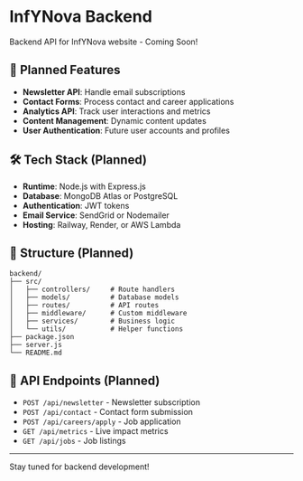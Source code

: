 # InfYNova Backend

Backend API for InfYNova website - Coming Soon!

## 🚀 Planned Features

- **Newsletter API**: Handle email subscriptions
- **Contact Forms**: Process contact and career applications
- **Analytics API**: Track user interactions and metrics
- **Content Management**: Dynamic content updates
- **User Authentication**: Future user accounts and profiles

## 🛠 Tech Stack (Planned)

- **Runtime**: Node.js with Express.js
- **Database**: MongoDB Atlas or PostgreSQL
- **Authentication**: JWT tokens
- **Email Service**: SendGrid or Nodemailer
- **Hosting**: Railway, Render, or AWS Lambda

## 📁 Structure (Planned)

```
backend/
├── src/
│   ├── controllers/     # Route handlers
│   ├── models/          # Database models
│   ├── routes/          # API routes
│   ├── middleware/      # Custom middleware
│   ├── services/        # Business logic
│   └── utils/           # Helper functions
├── package.json
├── server.js
└── README.md
```

## 🔗 API Endpoints (Planned)

- `POST /api/newsletter` - Newsletter subscription
- `POST /api/contact` - Contact form submission
- `POST /api/careers/apply` - Job application
- `GET /api/metrics` - Live impact metrics
- `GET /api/jobs` - Job listings

---

Stay tuned for backend development!